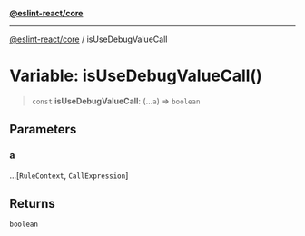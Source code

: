 [**@eslint-react/core**](../README.md)

***

[@eslint-react/core](../README.md) / isUseDebugValueCall

# Variable: isUseDebugValueCall()

> `const` **isUseDebugValueCall**: (...`a`) => `boolean`

## Parameters

### a

...\[`RuleContext`, `CallExpression`\]

## Returns

`boolean`
